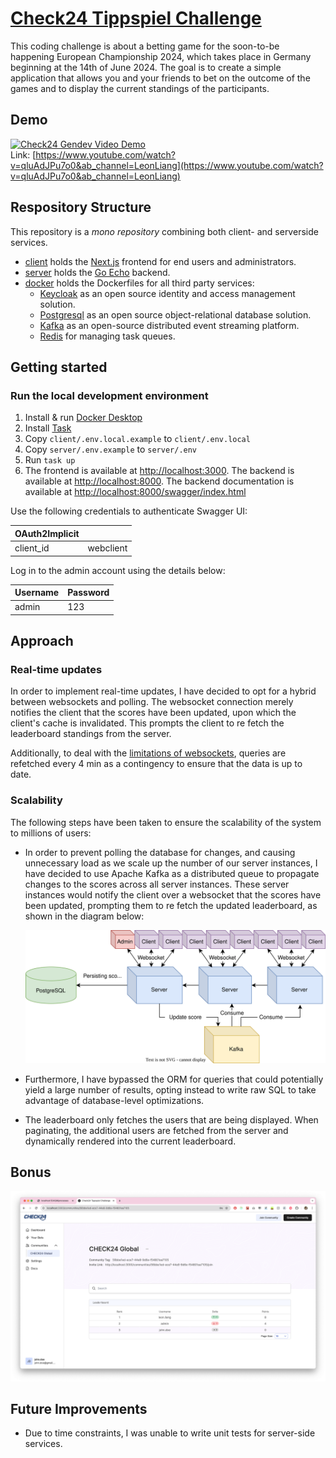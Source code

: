 # [Check24 Tippspiel Challenge](https://github.com/check24-scholarships/check24-betting-challenge)

This coding challenge is about a betting game for the soon-to-be happening European Championship 2024, which takes place in Germany beginning at the 14th of June 2024. The goal is to create a simple application that allows you and your friends to bet on the outcome of the games and to display the current standings of the participants.

## Demo
[![Check24 Gendev Video Demo](https://img.youtube.com/vi/qluAdJPu7o0/0.jpg)](https://www.youtube.com/watch?v=qluAdJPu7o0&ab_channel=LeonLiang)\
Link: [https://www.youtube.com/watch?v=qluAdJPu7o0&ab_channel=LeonLiang](https://www.youtube.com/watch?v=qluAdJPu7o0&ab_channel=LeonLiang)

## Respository Structure
This repository is a _mono repository_ combining both client- and serverside services.
- [client](client) holds the [Next.js](https://nextjs.org/) frontend for end users and administrators.
- [server](server) holds the [Go Echo](https://echo.labstack.com/) backend.
- [docker](docker) holds the Dockerfiles for all third party services:
  - [Keycloak](https://www.keycloak.org/) as an open source identity and access management solution.
  - [Postgresql](https://www.postgresql.org/) as an open source object-relational database solution.
  - [Kafka](https://kafka.apache.org/) as an open-source distributed event streaming platform.
  - [Redis](https://redis.io/) for managing task queues.

## Getting started
### Run the local development environment
1. Install & run [Docker Desktop](https://www.docker.com/)
1. Install [Task](https://taskfile.dev/installation/)
1. Copy `client/.env.local.example` to `client/.env.local`
1. Copy `server/.env.example` to `server/.env`
1. Run `task up`
1. The frontend is available at [http://localhost:3000](http://localhost:3000). 
   The backend is available at [http://localhost:8000](http://localhost:8000).
   The backend documentation is available at [http://localhost:8000/swagger/index.html](http://localhost:8000/swagger/index.html)

Use the following credentials to authenticate Swagger UI:

| OAuth2Implicit |           |
|----------------|-----------|
| client_id      | webclient |

Log in to the admin account using the details below:

| Username | Password |
|----------|----------|
| admin    | 123      |

## Approach

### Real-time updates
In order to implement real-time updates, I have decided to opt for a hybrid between websockets and polling. 
The websocket connection merely notifies the client that the scores have been updated, upon which the client's cache is invalidated.
This prompts the client to re fetch the leaderboard standings from the server. 

Additionally, to deal with the [limitations of websockets](https://ably.com/topic/websockets-pros-cons#what-are-the-disadvantages-and-limitations-of-web-sockets), queries are refetched every 4 min as a contingency to ensure that the data is up to date.   

### Scalability
The following steps have been taken to ensure the scalability of the system to millions of users: 
- In order to prevent polling the database for changes, and causing unnecessary load as we scale up the number of our server instances, I have decided to use Apache Kafka as a distributed queue to propagate changes to the scores across all server instances. 
These server instances would notify the client over a websocket that the scores have been updated, prompting them to re fetch the updated leaderboard, as shown in the diagram below:

    ![System Architecture](./system-architecture.svg)

- Furthermore, I have bypassed the ORM for queries that could potentially yield a large number of results, opting instead to write raw SQL to take advantage of database-level optimizations.
- The leaderboard only fetches the users that are being displayed. When paginating, the additional users are fetched from the server and dynamically rendered into the current leaderboard. 

## Bonus
![](delta.png) 

## Future Improvements
- Due to time constraints, I was unable to write unit tests for server-side services.



